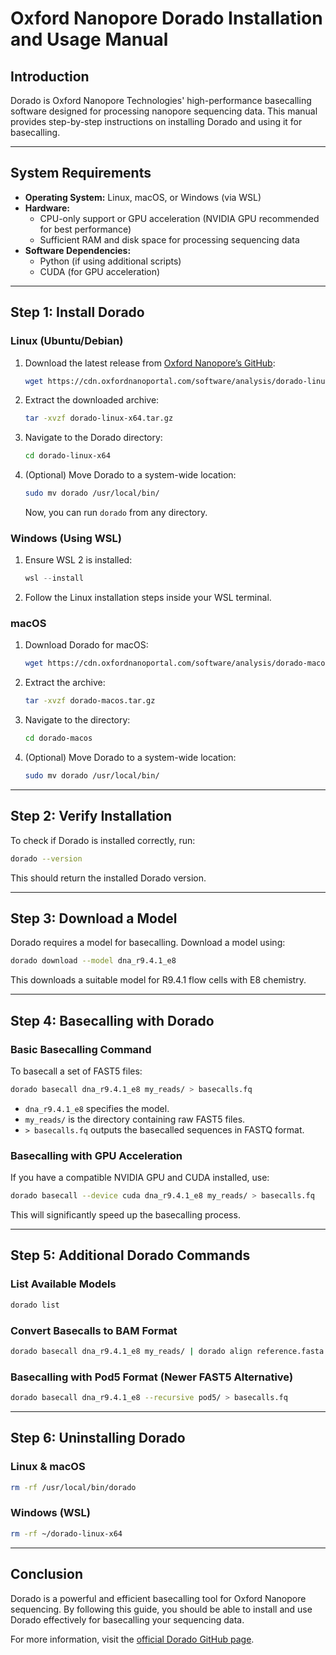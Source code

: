 # Oxford Nanopore Dorado Installation and Usage Manual

## **Introduction**
Dorado is Oxford Nanopore Technologies' high-performance basecalling software designed for processing nanopore sequencing data. This manual provides step-by-step instructions on installing Dorado and using it for basecalling.

---

## **System Requirements**
- **Operating System:** Linux, macOS, or Windows (via WSL)
- **Hardware:**
  - CPU-only support or GPU acceleration (NVIDIA GPU recommended for best performance)
  - Sufficient RAM and disk space for processing sequencing data
- **Software Dependencies:**
  - Python (if using additional scripts)
  - CUDA (for GPU acceleration)

---

## **Step 1: Install Dorado**
### **Linux (Ubuntu/Debian)**
1. Download the latest release from [Oxford Nanopore’s GitHub](https://github.com/nanoporetech/dorado):
   ```sh
   wget https://cdn.oxfordnanoportal.com/software/analysis/dorado-linux-x64.tar.gz
   ```
2. Extract the downloaded archive:
   ```sh
   tar -xvzf dorado-linux-x64.tar.gz
   ```
3. Navigate to the Dorado directory:
   ```sh
   cd dorado-linux-x64
   ```
4. (Optional) Move Dorado to a system-wide location:
   ```sh
   sudo mv dorado /usr/local/bin/
   ```
   Now, you can run `dorado` from any directory.

### **Windows (Using WSL)**
1. Ensure WSL 2 is installed:
   ```powershell
   wsl --install
   ```
2. Follow the Linux installation steps inside your WSL terminal.

### **macOS**
1. Download Dorado for macOS:
   ```sh
   wget https://cdn.oxfordnanoportal.com/software/analysis/dorado-macos.tar.gz
   ```
2. Extract the archive:
   ```sh
   tar -xvzf dorado-macos.tar.gz
   ```
3. Navigate to the directory:
   ```sh
   cd dorado-macos
   ```
4. (Optional) Move Dorado to a system-wide location:
   ```sh
   sudo mv dorado /usr/local/bin/
   ```

---

## **Step 2: Verify Installation**
To check if Dorado is installed correctly, run:
```sh
dorado --version
```
This should return the installed Dorado version.

---

## **Step 3: Download a Model**
Dorado requires a model for basecalling. Download a model using:
```sh
dorado download --model dna_r9.4.1_e8
```
This downloads a suitable model for R9.4.1 flow cells with E8 chemistry.

---

## **Step 4: Basecalling with Dorado**
### **Basic Basecalling Command**
To basecall a set of FAST5 files:
```sh
dorado basecall dna_r9.4.1_e8 my_reads/ > basecalls.fq
```
- `dna_r9.4.1_e8` specifies the model.
- `my_reads/` is the directory containing raw FAST5 files.
- `> basecalls.fq` outputs the basecalled sequences in FASTQ format.

### **Basecalling with GPU Acceleration**
If you have a compatible NVIDIA GPU and CUDA installed, use:
```sh
dorado basecall --device cuda dna_r9.4.1_e8 my_reads/ > basecalls.fq
```
This will significantly speed up the basecalling process.

---

## **Step 5: Additional Dorado Commands**
### **List Available Models**
```sh
dorado list
```

### **Convert Basecalls to BAM Format**
```sh
dorado basecall dna_r9.4.1_e8 my_reads/ | dorado align reference.fasta > output.bam
```

### **Basecalling with Pod5 Format (Newer FAST5 Alternative)**
```sh
dorado basecall dna_r9.4.1_e8 --recursive pod5/ > basecalls.fq
```

---

## **Step 6: Uninstalling Dorado**
### **Linux & macOS**
```sh
rm -rf /usr/local/bin/dorado
```

### **Windows (WSL)**
```sh
rm -rf ~/dorado-linux-x64
```

---

## **Conclusion**
Dorado is a powerful and efficient basecalling tool for Oxford Nanopore sequencing. By following this guide, you should be able to install and use Dorado effectively for basecalling your sequencing data.

For more information, visit the [official Dorado GitHub page](https://github.com/nanoporetech/dorado).
